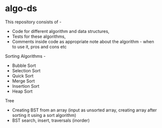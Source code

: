 # algo-ds
This repository consists of - 
 - Code for different algorithm and data structures,
 - Tests for these algorithms,
 - Comments inside code as appropriate note about the algorithm - when to use it, pros and cons etc


Sorting Algorithms - 
 - Bubble Sort
 - Selection Sort
 - Quick Sort
 - Merge Sort
 - Insertion Sort
 - Heap Sort
 
 Tree
 - Creating BST from an array (input as unsorted array, creating array after sorting it using a sort algorithm)
 - BST search, insert, traversals (inorder)
